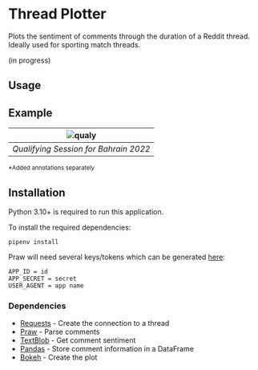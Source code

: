 # Thread Plotter

Plots the sentiment of comments through the duration of a Reddit thread. Ideally used for sporting match threads.

(in progress)

## Usage

<!-- TODO -->

## Example

| ![qualy](https://user-images.githubusercontent.com/33743349/159139553-7fe8c60f-70c5-41c9-8b37-e1effd3bd5c9.png) |
| :-------------------------------------------------------------------------------------------------------------: |
|                                      _Qualifying Session for Bahrain 2022_                                      |

<sub>\*Added annotations separately</sub>

## Installation

Python 3.10+ is required to run this application.

To install the required dependencies:

```shell script
pipenv install
```

Praw will need several keys/tokens which can be generated [here](https://ssl.reddit.com/prefs/apps/):

```env
APP_ID = id
APP_SECRET = secret
USER_AGENT = app name
```

### Dependencies

-   [Requests](https://docs.python-requests.org/en/latest/) - Create the connection to a thread
-   [Praw](https://github.com/praw-dev/praw) - Parse comments
-   [TextBlob](https://github.com/sloria/TextBlob) - Get comment sentiment
-   [Pandas](https://github.com/pandas-dev/pandas) - Store comment information in a DataFrame
-   [Bokeh](https://github.com/bokeh/bokeh) - Create the plot
